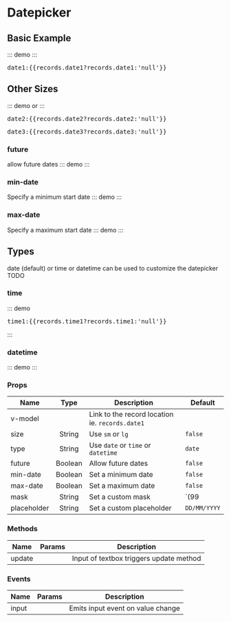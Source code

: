 # Datepicker
## Basic Example

::: demo
<datepicker v-model="records.date1" />
:::
<pre class="text-white">date1:{{records.date1?records.date1:'null'}}</pre>

## Other Sizes

::: demo
<datepicker size="sm" v-model="records.date2"/>
or
<datepicker size="lg" v-model="records.date3"/>
:::
<pre class="text-white">date2:{{records.date2?records.date2:'null'}}</pre>
<pre class="text-white">date3:{{records.date3?records.date3:'null'}}</pre>

### future
allow future dates
::: demo
<datepicker future v-model="records.date4"/>
:::

### min-date
Specify a minimum start date
::: demo
<datepicker min-date="2019-05-01" v-model="records.date5"/>
:::

### max-date
Specify a maximum start date
::: demo
<datepicker max-date="2019-05-01" v-model="records.date5"/>
:::

## Types
date (default) or time or datetime can be used to customize the datepicker
TODO

### time

::: demo
<datepicker type="time" v-model="records.time1"/>
<pre class="text-white">time1:{{records.time1?records.time1:'null'}}</pre>
:::

### datetime

::: demo
<datepicker type="datetime" v-model="records.datetime1"/>
:::

### Props
Name        | Type   | Description | Default
----        | :----: | ----------- | -----
v-model     |        | Link to the record location ie. `records.date1` | 
size        | String | Use `sm` or `lg`                                | `false`
type        | String | Use `date` or `time` or `datetime`              | `date`
future      | Boolean| Allow future dates                              | `false`
min-date    | Boolean| Set a minimum date                              | `false`
max-date    | Boolean| Set a maximum date                              | `false`
mask        | String | Set a custom mask                               | `(99|--)/(99|--)/9999`
placeholder | String | Set a custom placeholder                        | `DD/MM/YYYY`

### Methods
Name             | Params | Description
---------------- | -------| -------------------
update           |        | Input of textbox triggers update method

### Events
Name             | Params | Description
---------------- | -------| -------------------
input            |        | Emits input event on value change 

<script>
export default {
	data () {
      	return {
      		records:{
      			date1:'1978-10-02',
      			date2:null,
      			date3:null,
      			date4:null,
      			date5:null,
      			time1:null,
      			datetime1:null
      		},
      	}
  	},
}
</script>
